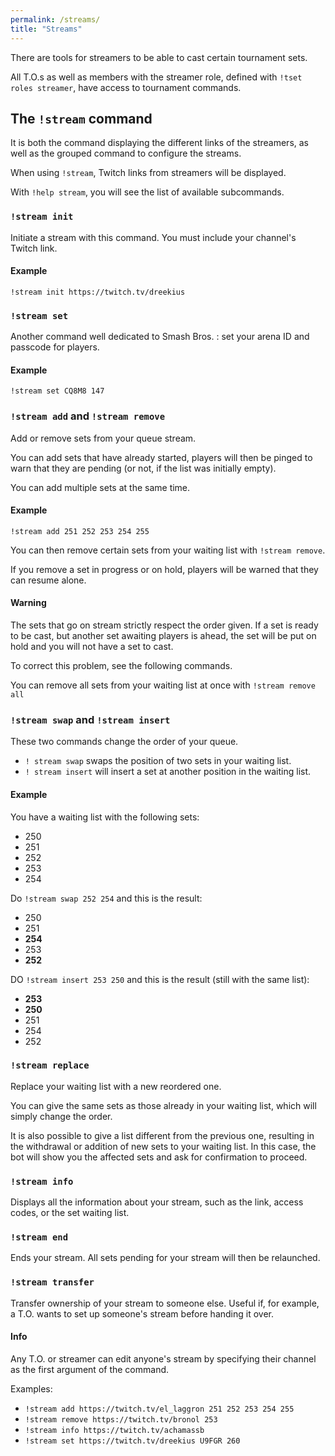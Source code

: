 ```yaml
---
permalink: /streams/
title: "Streams"
---
```


There are tools for streamers to be able to cast certain tournament sets.

All T.O.s as well as members with the streamer role, defined with `!tset roles streamer`, have access to tournament commands.

## The `!stream` command

It is both the command displaying the different links of the streamers, as well as the grouped command to configure the streams.

When using `!stream`, Twitch links from streamers will be displayed.

With `!help stream`, you will see the list of available subcommands.

### `!stream init`

Initiate a stream with this command. You must include your channel's Twitch link.

<div markdown="1" class="notice--primary">

<h4 class="no_toc">Example</h4>

`!stream init https://twitch.tv/dreekius`

</div>

### `!stream set`

Another command well dedicated to Smash Bros. : set your arena ID and passcode for players.

<div markdown="1" class="notice--primary">

<h4 class="no_toc">Example</h4>

`!stream set CQ8M8 147`

</div>

### `!stream add` and `!stream remove`

Add or remove sets from your queue stream.

You can add sets that have already started, players will then be pinged to warn that they
are pending (or not, if the list was initially empty).

You can add multiple sets at the same time.

<div markdown="1" class="notice--primary">

<h4 class="no_toc">Example</h4>

`!stream add 251 252 253 254 255`

</div>

You can then remove certain sets from your waiting list with `!stream remove`.

If you remove a set in progress or on hold, players will be warned that they can resume alone.

<div markdown="1" class="notice--warning">

<h4 class="no_toc">Warning</h4>

The sets that go on stream strictly respect the order given. If a set is ready to be cast, but another set awaiting players is ahead, the set will be put on hold and you will not have a set to cast.

To correct this problem, see the following commands.

</div>

You can remove all sets from your waiting list at once with `!stream remove all`

### `!stream swap` and `!stream insert`

These two commands change the order of your queue.

- `! stream swap` swaps the position of two sets in your waiting list.
- `! stream insert` will insert a set at another position in the waiting list.

<div markdown="1" class="notice--primary">

<h4 class="no_toc">Example</h4>

You have a waiting list with the following sets:

- 250
- 251
- 252
- 253
- 254

Do `!stream swap 252 254` and this is the result:

- 250
- 251
- **254**
- 253
- **252**

DO `!stream insert 253 250` and this is the result (still with the same list):

- **253**
- **250**
- 251
- 254
- 252

</div>

### `!stream replace`

Replace your waiting list with a new reordered one.

You can give the same sets as those already in your waiting list, which will simply change the order.

It is also possible to give a list different from the previous one, resulting in the withdrawal or addition of new sets to your waiting list. In this case, the bot will show you the affected sets and ask for confirmation to proceed.

### `!stream info`

Displays all the information about your stream, such as the link, access codes, or the set waiting list.

### `!stream end`

Ends your stream. All sets pending for your stream will then be relaunched.

### `!stream transfer`

Transfer ownership of your stream to someone else. Useful if, for example, a T.O. wants to set up someone's stream before handing it over.

<div markdown="1" class="notice--success">

<h4 class="no_toc">Info</h4>

Any T.O. or streamer can edit anyone's stream by specifying their channel as the first argument of the command.

Examples:

- `!stream add https://twitch.tv/el_laggron 251 252 253 254 255`
- `!stream remove https://twitch.tv/bronol 253`
- `!stream info https://twitch.tv/achamassb`
- `!stream set https://twitch.tv/dreekius U9FGR 260`

</div>
